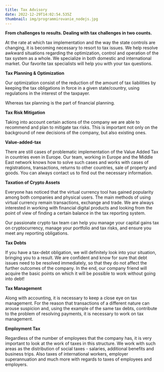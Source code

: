 ```yaml
---
title: Tax Advisory
date: 2022-12-29T14:02:54.535Z
thumbnail: img/programmirovanie_nodejs.jpg
---
```

**From challenges to results. Dealing with tax challenges in two counts.**



At the rate at which tax implementation and the way the state controls are changing, it is becoming necessary to resort to tax issues. We help resolve awkward situations regarding the optimization, control and operation of the tax system as a whole. We specialize in both domestic and international market. Our favorite tax specialists will help you with your tax questions.

**Tax Planning & Optimization**

Our optimization consist of the reduction of the amount of tax liabilities by keeping the tax obligations in force in a given state/country, using regulations in the interest of the taxpayer.

Whereas tax planning is the part of financial planning. 

**Tax Risk Mitigation** 

Taking into account certain actions of the company we are able to recommend and plan to mitigate tax risks. This is important not only on the background of new decisions of the company, but also existing ones. 

**Value-added-tax**

There are still cases of problematic implementation of the Value Added Tax in countries even in Europe. Our team, working in Europe and the Middle East network knows how to solve such cases and works with cases of registrations, transactions, returns to other countries, sale of property and goods. You can always contact us to find out the necessary information.

**Taxation of Crypto Assets**

Everyone has noticed that the virtual currency tool has gained popularity among both companies and physical users. The main methods of using virtual currency remain transactions, exchange and trade. We are always interested in working with financial digital products and looking from the point of view of finding a certain balance in the tax reporting system.

Our passionate crypto tax team can help you manage your capital gains tax on cryptocurrency, manage your portfolio and tax risks, and ensure you meet any reporting obligations.

**Tax Debts** 

If you have a tax-debt obligation, we will definitely look into your situation, bringing you to a result. We are confident and know for sure that debt issues need to be resolved immediately, so that they do not affect the further outcomes of the company. In the end, our company friend will acquire the basic points on which it will be possible to work without going into debt!

**Tax Management**

Along with accounting, it is necessary to keep a close eye on tax management. For the reason that transactions of a different nature can arouse suspicion and, using the example of the same tax debts, contribute to the problem of resolving payments, it is necessary to work on tax management. 

**Employment Tax**

Regardless of the number of employees that the company has, it is very important to look at the work of taxes in this structure. We work with such areas as the distribution of social taxes - salaries, additional benefits and business trips. Also taxes of international workers, employer superannuation and much more with regards to taxes of employees and employers.